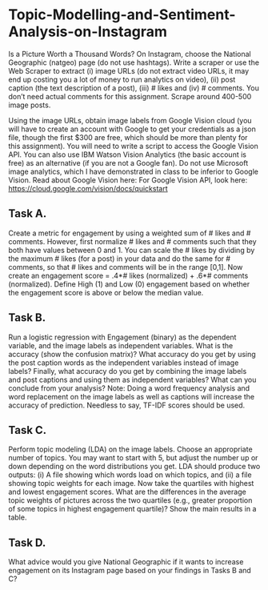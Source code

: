 # Topic-Modelling-and-Sentiment-Analysis-on-Instagram

Is a Picture Worth a Thousand Words?
On Instagram, choose the National Geographic (natgeo) page (do not use hashtags). Write a scraper or use the Web Scraper to extract (i) image URLs (do not extract video URLs, it may end up costing you a lot of money to run analytics on video), (ii) post caption (the text description of a post), (iii) # likes and (iv) # comments. You don’t need actual comments for this assignment. Scrape around 400-500 image posts.  

Using the image URLs, obtain image labels from Google Vision cloud (you will have to create an account with Google to get your credentials as a json file, though the first $300 are free, which should be more than plenty for this assignment). You will need to write a script to access the Google Vision API. You can also use IBM Watson Vision Analytics (the basic account is free) as an alternative (if you are not a Google fan). Do not use Microsoft image analytics, which I have demonstrated in class to be inferior to Google Vision. Read about Google Vision here: For Google Vision API, look here: https://cloud.google.com/vision/docs/quickstart

## Task A. 

Create a metric for engagement by using a weighted sum of # likes and # comments. However, first normalize # likes and # comments such that they both have values between 0 and 1. You can scale the # likes by dividing by the maximum # likes (for a post) in your data and do the same for # comments, so that # likes and comments will be in the range [0,1]. Now create an engagement score = .4*# likes (normalized) + .6*# comments (normalized). Define High (1) and Low (0) engagement based on whether the engagement score is above or below the median value. 

## Task B. 

Run a logistic regression with Engagement (binary) as the dependent variable, and the image labels as independent variables. What is the accuracy (show the confusion matrix)?
What accuracy do you get by using the post caption words as the independent variables instead of image labels? Finally, what accuracy do you get by combining the image labels and post captions and using them as independent variables? What can you conclude from your analysis?
Note: Doing a word frequency analysis and word replacement on the image labels as well as captions will increase the accuracy of prediction. Needless to say, TF-IDF scores should be used. 

## Task C. 

Perform topic modeling (LDA) on the image labels. Choose an appropriate number of topics. You may want to start with 5, but adjust the number up or down depending on the word distributions you get. LDA should produce two outputs: (i) A file showing which words load on which topics, and (ii) a file showing topic weights for each image. 
Now take the quartiles with highest and lowest engagement scores. What are the differences in the average topic weights of pictures across the two quartiles (e.g., greater proportion of some topics in highest engagement quartile)? Show the main results in a table. 

## Task D. 

What advice would you give National Geographic if it wants to increase engagement on its Instagram page based on your findings in Tasks B and C?   
